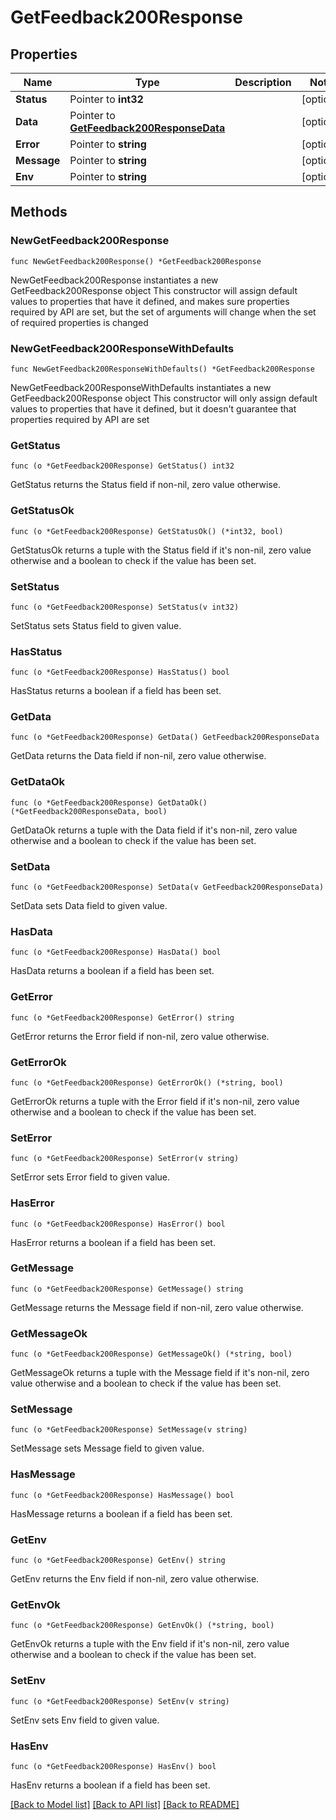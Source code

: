 # GetFeedback200Response

## Properties

Name | Type | Description | Notes
------------ | ------------- | ------------- | -------------
**Status** | Pointer to **int32** |  | [optional] 
**Data** | Pointer to [**GetFeedback200ResponseData**](GetFeedback200ResponseData.md) |  | [optional] 
**Error** | Pointer to **string** |  | [optional] 
**Message** | Pointer to **string** |  | [optional] 
**Env** | Pointer to **string** |  | [optional] 

## Methods

### NewGetFeedback200Response

`func NewGetFeedback200Response() *GetFeedback200Response`

NewGetFeedback200Response instantiates a new GetFeedback200Response object
This constructor will assign default values to properties that have it defined,
and makes sure properties required by API are set, but the set of arguments
will change when the set of required properties is changed

### NewGetFeedback200ResponseWithDefaults

`func NewGetFeedback200ResponseWithDefaults() *GetFeedback200Response`

NewGetFeedback200ResponseWithDefaults instantiates a new GetFeedback200Response object
This constructor will only assign default values to properties that have it defined,
but it doesn't guarantee that properties required by API are set

### GetStatus

`func (o *GetFeedback200Response) GetStatus() int32`

GetStatus returns the Status field if non-nil, zero value otherwise.

### GetStatusOk

`func (o *GetFeedback200Response) GetStatusOk() (*int32, bool)`

GetStatusOk returns a tuple with the Status field if it's non-nil, zero value otherwise
and a boolean to check if the value has been set.

### SetStatus

`func (o *GetFeedback200Response) SetStatus(v int32)`

SetStatus sets Status field to given value.

### HasStatus

`func (o *GetFeedback200Response) HasStatus() bool`

HasStatus returns a boolean if a field has been set.

### GetData

`func (o *GetFeedback200Response) GetData() GetFeedback200ResponseData`

GetData returns the Data field if non-nil, zero value otherwise.

### GetDataOk

`func (o *GetFeedback200Response) GetDataOk() (*GetFeedback200ResponseData, bool)`

GetDataOk returns a tuple with the Data field if it's non-nil, zero value otherwise
and a boolean to check if the value has been set.

### SetData

`func (o *GetFeedback200Response) SetData(v GetFeedback200ResponseData)`

SetData sets Data field to given value.

### HasData

`func (o *GetFeedback200Response) HasData() bool`

HasData returns a boolean if a field has been set.

### GetError

`func (o *GetFeedback200Response) GetError() string`

GetError returns the Error field if non-nil, zero value otherwise.

### GetErrorOk

`func (o *GetFeedback200Response) GetErrorOk() (*string, bool)`

GetErrorOk returns a tuple with the Error field if it's non-nil, zero value otherwise
and a boolean to check if the value has been set.

### SetError

`func (o *GetFeedback200Response) SetError(v string)`

SetError sets Error field to given value.

### HasError

`func (o *GetFeedback200Response) HasError() bool`

HasError returns a boolean if a field has been set.

### GetMessage

`func (o *GetFeedback200Response) GetMessage() string`

GetMessage returns the Message field if non-nil, zero value otherwise.

### GetMessageOk

`func (o *GetFeedback200Response) GetMessageOk() (*string, bool)`

GetMessageOk returns a tuple with the Message field if it's non-nil, zero value otherwise
and a boolean to check if the value has been set.

### SetMessage

`func (o *GetFeedback200Response) SetMessage(v string)`

SetMessage sets Message field to given value.

### HasMessage

`func (o *GetFeedback200Response) HasMessage() bool`

HasMessage returns a boolean if a field has been set.

### GetEnv

`func (o *GetFeedback200Response) GetEnv() string`

GetEnv returns the Env field if non-nil, zero value otherwise.

### GetEnvOk

`func (o *GetFeedback200Response) GetEnvOk() (*string, bool)`

GetEnvOk returns a tuple with the Env field if it's non-nil, zero value otherwise
and a boolean to check if the value has been set.

### SetEnv

`func (o *GetFeedback200Response) SetEnv(v string)`

SetEnv sets Env field to given value.

### HasEnv

`func (o *GetFeedback200Response) HasEnv() bool`

HasEnv returns a boolean if a field has been set.


[[Back to Model list]](../README.md#documentation-for-models) [[Back to API list]](../README.md#documentation-for-api-endpoints) [[Back to README]](../README.md)


